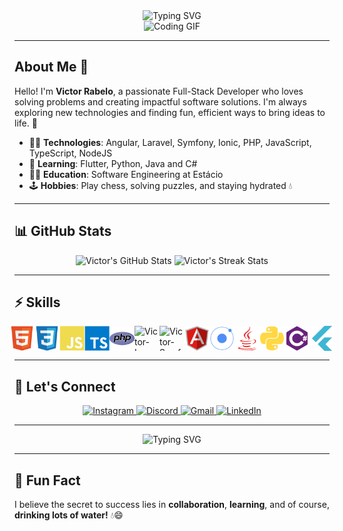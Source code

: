 <div align="center">
  <img src="https://readme-typing-svg.herokuapp.com?font=Fira+Code&weight=600&size=24&pause=1000&color=00FFBF&background=000000&center=true&vCenter=true&width=600&lines=Hi+there!+I'm+Victor+Rabelo+%F0%9F%91%8B;Full-Stack+Developer;Welcome+to+my+GitHub+Profile!;Let's+build+something+amazing!" alt="Typing SVG">
</div>

<div align="center">
  <img src="https://media.giphy.com/media/f3iwJFOVOwuy7K6FFw/giphy.gif" height="200" alt="Coding GIF">
</div>

---

## About Me 🌟
Hello! I'm **Victor Rabelo**, a passionate Full-Stack Developer who loves solving problems and creating impactful software solutions. I'm always exploring new technologies and finding fun, efficient ways to bring ideas to life. 🚀

- 👨‍💻 **Technologies**: Angular, Laravel, Symfony, Ionic, PHP, JavaScript, TypeScript, NodeJS
- 🌱 **Learning**: Flutter, Python, Java and C# 
- 🧑‍🎓 **Education**: Software Engineering at Estácio
- 🕹️ **Hobbies**: Play chess, solving puzzles, and staying hydrated 💧

---

## 📊 GitHub Stats
<div align="center">
  <img height="180em" src="https://github-readme-stats.vercel.app/api?username=VictorRabelo&show_icons=true&theme=tokyonight&include_all_commits=true&count_private=true" alt="Victor's GitHub Stats"/>
  <img height="180em" src="https://github-readme-streak-stats.herokuapp.com/?user=VictorRabelo&theme=tokyonight" alt="Victor's Streak Stats"/>
</div>

---

## ⚡ Skills
<div style="display: flex; justify-content: center;">
  <img align="center" alt="Victor-HTML" height="40" width="40" src="https://raw.githubusercontent.com/devicons/devicon/master/icons/html5/html5-original.svg" title="HTML5">
  <img align="center" alt="Victor-CSS" height="40" width="40" src="https://raw.githubusercontent.com/devicons/devicon/master/icons/css3/css3-original.svg" title="CSS3">
  <img align="center" alt="Victor-JS" height="40" width="40" src="https://raw.githubusercontent.com/devicons/devicon/master/icons/javascript/javascript-plain.svg" title="JavaScript">
  <img align="center" alt="Victor-TS" height="40" width="40" src="https://raw.githubusercontent.com/devicons/devicon/master/icons/typescript/typescript-plain.svg" title="TypeScript">
  <img align="center" alt="Victor-PHP" height="40" width="40" src="https://raw.githubusercontent.com/devicons/devicon/master/icons/php/php-original.svg" title="PHP">
  <img align="center" alt="Victor-Laravel" height="40" width="40" src="https://laravel.com/img/logomark.min.svg" title="Laravel">
  <img align="center" alt="Victor-Symfony" height="40" width="40" src="https://cdn.jsdelivr.net/gh/devicons/devicon/icons/symfony/symfony-original.svg" title="Symfony">
  <img align="center" alt="Victor-Angular" height="40" width="40" src="https://raw.githubusercontent.com/devicons/devicon/master/icons/angularjs/angularjs-original.svg" title="Angular">
  <img align="center" alt="Victor-Ionic" height="40" width="40" src="https://raw.githubusercontent.com/devicons/devicon/master/icons/ionic/ionic-original.svg" title="Ionic">
  <img align="center" alt="Victor-Java" height="40" width="40" src="https://raw.githubusercontent.com/devicons/devicon/master/icons/java/java-plain.svg" title="Java">
  <img align="center" alt="Victor-Python" height="40" width="40" src="https://raw.githubusercontent.com/devicons/devicon/master/icons/python/python-plain.svg" title="Python">
  <img align="center" alt="Victor-C#" height="40" width="40" src="https://raw.githubusercontent.com/devicons/devicon/master/icons/csharp/csharp-plain.svg" title="C#">
  <img align="center" alt="Victor-Flutter" height="40" width="40" src="https://raw.githubusercontent.com/devicons/devicon/master/icons/flutter/flutter-plain.svg" title="Flutter">
</div>

---

## 💬 Let's Connect
<div align="center">
  <a href="https://instagram.com/dev.rbl" target="_blank">
    <img src="https://img.shields.io/badge/Instagram-E4405F?style=for-the-badge&logo=instagram&logoColor=white" alt="Instagram">
  </a>
  <a href="https://discord.gg/hkU9wPHv" target="_blank">
    <img src="https://img.shields.io/badge/Discord-7289DA?style=for-the-badge&logo=discord&logoColor=white" alt="Discord">
  </a>
  <a href="mailto:dev.rabelo@gmail.com">
    <img src="https://img.shields.io/badge/Gmail-D14836?style=for-the-badge&logo=gmail&logoColor=white" alt="Gmail">
  </a>
  <a href="https://www.linkedin.com/in/victor-rabelo-2a11ba204/" target="_blank">
    <img src="https://img.shields.io/badge/LinkedIn-0077B5?style=for-the-badge&logo=linkedin&logoColor=white" alt="LinkedIn">
  </a>
</div>

---

<div align="center">
  <img src="https://readme-typing-svg.herokuapp.com?font=Fira+Code&size=22&pause=1000&color=00FFBF&background=000000&center=true&vCenter=true&width=600&lines=Code+%3D+Life;Feel+free+to+explore+my+repos!" alt="Typing SVG">
</div>

---

## 🎉 Fun Fact
I believe the secret to success lies in **collaboration**, **learning**, and of course, **drinking lots of water!** 💧😄
